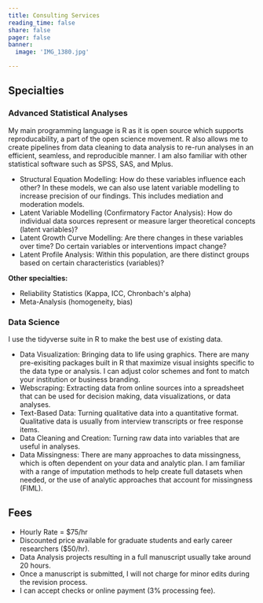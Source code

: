 ```yaml
---
title: Consulting Services
reading_time: false
share: false
pager: false
banner:
  image: 'IMG_1380.jpg'

---
```


## Specialties

### Advanced Statistical Analyses

My main programming language is R as it is open source which supports reproducability, a part of the open science movement. R also allows me to create pipelines from data cleaning to data analysis to re-run analyses in an efficient, seamless, and reproducible manner. I am also familiar with other statistical software such as SPSS, SAS, and Mplus.

- Structural Equation Modelling: How do these variables influence each other? In these models, we can also use latent variable modelling to increase precision of our findings. This includes mediation and moderation models.  
- Latent Variable Modelling (Confirmatory Factor Analysis): How do individual data sources represent or measure larger theoretical concepts (latent variables)?
- Latent Growth Curve Modelling: Are there changes in these variables over time? Do certain variables or interventions impact change?
- Latent Profile Analysis: Within this population, are there distinct groups based on certain characteristics (variables)?

**Other specialties:**
- Reliability Statistics (Kappa, ICC, Chronbach's alpha)
- Meta-Analysis (homogeneity, bias)

### Data Science

I use the tidyverse suite in R to make the best use of existing data.

- Data Visualization: Bringing data to life using graphics. There are many pre-exisiting packages built in R that maximize visual insights specific to the data type or analysis. I can adjust color schemes and font to match your institution or business branding.
- Webscraping: Extracting data from online sources into a spreadsheet that can be used for decision making, data visualizations, or data analyses.
- Text-Based Data: Turning qualitative data into a quantitative format. Qualitative data is usually from interview transcripts or free response items.
- Data Cleaning and Creation: Turning raw data into variables that are useful in analyses.
- Data Missingness: There are many approaches to data missingness, which is often dependent on your data and analytic plan. I am familiar with a range of imputation methods to help create full datasets when needed, or the use of analytic approaches that account for missingness (FIML).

## Fees

- Hourly Rate = $75/hr
- Discounted price available for graduate students and early career researchers ($50/hr).
- Data Analysis projects resulting in a full manuscript usually take around 20 hours. 
- Once a manuscript is submitted, I will not charge for minor edits during the revision process.
- I can accept checks or online payment (3% processing fee).